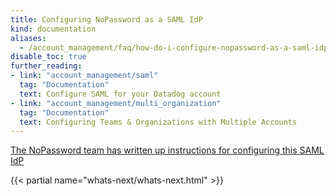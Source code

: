 ```yaml
---
title: Configuring NoPassword as a SAML IdP
kind: documentation
aliases:
  - /account_management/faq/how-do-i-configure-nopassword-as-a-saml-idp/
disable_toc: true
further_reading:
- link: "account_management/saml"
  tag: "Documentation"
  text: Configure SAML for your Datadog account
- link: "account_management/multi_organization"
  tag: "Documentation"
  text: Configuring Teams & Organizations with Multiple Accounts
---
```


[The NoPassword team has written up instructions for configuring this SAML IdP][1]

{{< partial name="whats-next/whats-next.html" >}}

[1]: https://help.nopassword.com/portfolio-items/datadog
